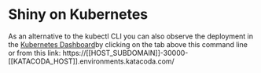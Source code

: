 # Shiny on Kubernetes #

As an alternative to the kubectl CLI you can also observe the deployment in the [Kubernetes Dashboard](https://[[HOST_SUBDOMAIN]]-4194-[[KATACODA_HOST]].environments.katacoda.com/)by clicking on the tab above this command line or from this link: https://[[HOST_SUBDOMAIN]]-30000-[[KATACODA_HOST]].environments.katacoda.com/
